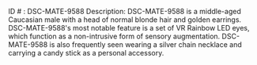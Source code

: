 ID # : DSC-MATE-9588
Description: DSC-MATE-9588 is a middle-aged Caucasian male with a head of normal blonde hair and golden earrings. DSC-MATE-9588's most notable feature is a set of VR Rainbow LED eyes, which function as a non-intrusive form of sensory augmentation. DSC-MATE-9588 is also frequently seen wearing a silver chain necklace and carrying a candy stick as a personal accessory.